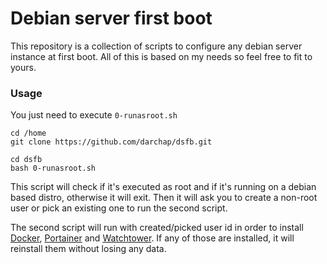# Debian server first boot

This repository is a collection of scripts to configure any debian server instance at first boot. All of this is based on my needs so feel free to fit to yours.

### Usage
You just need to execute `0-runasroot.sh`
```
cd /home
git clone https://github.com/darchap/dsfb.git

cd dsfb
bash 0-runasroot.sh
```
This script will check if it's executed as root and if it's running on a debian based distro, otherwise it will exit. Then it will ask you to create a non-root user or pick an existing one to run the second script.

The second script will run with created/picked user id in order to install [Docker](https://www.docker.com/), [Portainer](https://github.com/portainer/portainer) and [Watchtower](https://github.com/containrrr/watchtower). If any of those are installed, it will reinstall them without losing any data.
